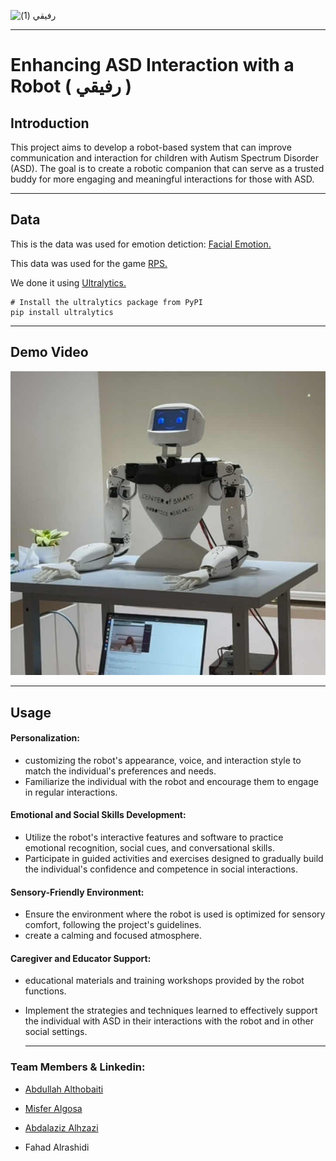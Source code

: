 



![رفيقي (1)](https://github.com/Misfergosa/EnhancingASDInteraction/assets/164917055/81fae9ef-89ca-46bf-ad7e-526aa67506f6)



---


# Enhancing ASD Interaction with a Robot ( رفيقي )

## Introduction
This project aims to develop a robot-based system that can improve communication and interaction for children with Autism Spectrum Disorder (ASD). The goal is to create a robotic companion that can serve as a trusted buddy for more engaging and meaningful interactions for those with ASD.

---

## Data
This is the data was used for emotion detiction: [Facial Emotion.](https://app.roboflow.com/t5-qsano/emotion-xkeuv/deploy) 


This data was used for the game [RPS.](https://universe.roboflow.com/team-roboflow/rock-paper-scissors-detection)

We done it using [Ultralytics.](https://docs.ultralytics.com/quickstart/#install-ultralytics)

```
# Install the ultralytics package from PyPI
pip install ultralytics
```

---
## Demo Video


[![Watch the video](https://raw.githubusercontent.com/Misfergosa/EnhancingASDInteraction/main/RobotInteracting/thumbnail.jpg)](https://youtu.be/W3jKUhneI4Q)

---

## Usage

#### Personalization:
- customizing the robot's appearance, voice, and interaction style to match the individual's preferences and needs.
- Familiarize the individual with the robot and encourage them to engage in regular interactions.
#### Emotional and Social Skills Development:
- Utilize the robot's interactive features and software to practice emotional recognition, social cues, and conversational skills.
- Participate in guided activities and exercises designed to gradually build the individual's confidence and competence in social interactions.
#### Sensory-Friendly Environment:
- Ensure the environment where the robot is used is optimized for sensory comfort, following the project's guidelines.
- create a calming and focused atmosphere.
#### Caregiver and Educator Support:
- educational materials and training workshops provided by the robot functions.
- Implement the strategies and techniques learned to effectively support the individual with ASD in their interactions with the robot and in other social settings.


   ---

### Team Members & Linkedin:

- [Abdullah Althobaiti](https://www.linkedin.com/in/abdullah-althobaiti-0146702a6)

- [Misfer Algosa](http://linkedin.com/in/mesfer-al-gosa-152a7a112)

- [Abdalaziz Alhzazi](https://www.linkedin.com/in/abdulaziz-abdullah-b413a2164?utm_source=share&utm_campaign=share_via&utm_content=profile&utm_medium=ios_app)

- Fahad Alrashidi











